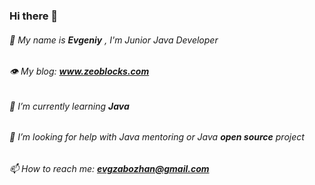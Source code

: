 ### Hi there 👋

######  💬 My name is ***Evgeniy*** , I'm Junior Java Developer
######  👁 My blog: ***www.zeoblocks.com***
######  🌱 I’m currently learning ***Java***
######  🤔 I’m looking for help with Java mentoring or Java ***open source*** project
######  📫 How to reach me: ***evgzabozhan@gmail.com***

<!--
**evgzabozhan/evgzabozhan** is a ✨ _special_ ✨ repository because its `README.md` (this file) appears on your GitHub profile.

Here are some ideas to get you started:

- 🔭 I’m currently working on ...
- 🌱 I’m currently learning ...
- 👯 I’m looking to collaborate on ...
- 🤔 I’m looking for help with ...
- 💬 Ask me about ...
- 📫 How to reach me: ...
- 😄 Pronouns: ...
- ⚡ Fun fact: ...
-->
